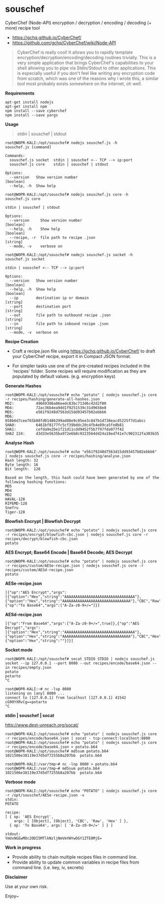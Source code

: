 # souschef
CyberChef (Node-API) encryption / decryption / encoding / decoding (+ more) recipe tool
- https://gchq.github.io/CyberChef/
- https://github.com/gchq/CyberChef/wiki/Node-API

> CyberChef is really cool! It allows you to rapidly template encryption/decryption/encoding/decoding routines trivially. This is a very simple application that brings CyberChef's capabilities to your shell allowing you to pipe via Stdin/Stdout to other applications. This is especially useful if you don't feel like writing any encryption code from scratch, which was one of the reasons why i wrote this, a similar tool most probably exists somewhere on the internet, oh well. 


**Requirements**

```
apt-get install nodejs
apt-get install npm
npm install --save cyberchef
npm install --save yargs

```

**Usage**

> stdin | souschef | stdout

```
root@WOPR-KALI:/opt/souschef# nodejs souschef.js -h
souschef.js [command]

Commands:
  souschef.js socket  stdin | souschef <-- TCP --> ip:port
  souschef.js core    stdin | souschef | stdout

Options:
  --version   Show version number                                      [boolean]
  --help, -h  Show help  
```

```
root@WOPR-KALI:/opt/souschef# nodejs souschef.js core -h
souschef.js core

stdin | souschef | stdout

Options:
  --version     Show version number                                    [boolean]
  --help, -h    Show help                                              [boolean]
  --recipe, -r  file path to recipe .json                               [string]
  --mode, -v    verbose on

```

```
root@WOPR-KALI:/opt/souschef# nodejs souschef.js socket -h
souschef.js socket

stdin | souschef <-- TCP --> ip:port

Options:
  --version   Show version number                                      [boolean]
  --help, -h  Show help                                                [boolean]
  --ip        destination ip or domain                                  [string]
  --port      destination port                                          [string]
  --out       file path to outbound recipe .json                        [string]
  --in        file path to inbound recipe .json                         [string]
  --mode, -v  verbose on

```

**Recipe Creation**

- Craft a recipe.json file using https://gchq.github.io/CyberChef/ to draft your CyberChef recipe, export it in Compact JSON format.

- For simpler tasks use one of the pre-created recipes included in the 'recipes' folder. Some recipes will require modification as they are populated by default values. (e.g. encryption keys)


**Generate Hashes**

```
root@WOPR-KALI:/opt/souschef# echo "potato" | nodejs souschef.js core -r recipes/hashing/generate-all-hashes.json 
MD2:          49669308a06eedc83bc713d6c42d2f00
MD4:          72ac36b4ea9dd1f9251539c31d9658e8
MD5:          e561f9248d7563d15dd93457b02ebbb6
MD6:          058b6d7cee765b08fd01486299ad88e9c05ee3c847b1d738eacd5225f7d1abcc
SHA0:         6461bf8177fc5cf39bddc20c4fb4e89ca5fe8b81
SHA1:         cefda9e2be1f21d11cdd9452f5b7f97fda977f42
SHA2 224:     d3d33e5635ba972e6b8c9323564dd24a18ed741e7c902312fa303b35
```
**Analyse Hash**

```
root@WOPR-KALI:/opt/souschef# echo "e561f9248d7563d15dd93457b02ebbb6" | nodejs souschef.js core -r recipes/hashing/analyse.json
Hash length: 32
Byte length: 16
Bit length:  128

Based on the length, this hash could have been generated by one of the following hashing functions:
MD5
MD4
MD2
HAVAL-128
RIPEMD-128
Snefru
Tiger-128
```

**Blowfish Encrypt | Blowfish Decrypt**

```
root@WOPR-KALI:/opt/souschef# echo "potato" | nodejs souschef.js core -r recipes/encrypt/blowfish-cbc.json | nodejs souschef.js core -r recipes/decrypt/blowfish-cbc.json 
potato

```

**AES Encrypt; Base64 Encode | Base64 Decode; AES Decrypt**

```
root@WOPR-KALI:/opt/souschef# echo "potato" | nodejs souschef.js core -r recipes/custom/AESe-recipe.json | nodejs souschef.js core -r recipes/custom/AESd-recipe.json 
potato

```

**AESe-recipe.json**

```
[{"op":"AES Encrypt","args":[{"option":"Hex","string":"AAAAAAAAAAAAAAAAAAAAAAAAAAAAAAAA"},{"option":"Hex","string":"AAAAAAAAAAAAAAAAAAAAAAAAAAAAAAA"},"CBC","Raw","Hex"]},{"op":"To Base64","args":["A-Za-z0-9+/="]}]
```

**AESd-recipe.json**
```
[{"op":"From Base64","args":["A-Za-z0-9+/=",true]},{"op":"AES Decrypt","args":[{"option":"Hex","string":"AAAAAAAAAAAAAAAAAAAAAAAAAAAAAAAA"},{"option":"Hex","string":"AAAAAAAAAAAAAAAAAAAAAAAAAAAAAAA"},"CBC","Hex","Raw",{"option":"Hex","string":""}]}]
```

**Socket mode**
```
root@WOPR-KALI:/opt/souschef# socat STDIO STDIO | nodejs souschef.js socket --ip 127.0.0.1 --port 8080 --out recipes/encode/base64.json --in recipes/empty.json
potato
potarto
^C

root@WOPR-KALI:~# nc -lvp 8080
listening on [any] 8080 ...
connect to [127.0.0.1] from localhost [127.0.0.1] 41542
cG90YXRvCg==potarto
^C

```

**stdin | souschef | socat**

http://www.dest-unreach.org/socat/

```
root@WOPR-KALI:/opt/souschef# echo "potato" | nodejs souschef.js core -r recipes/encode/base64.json | socat - tcp-connect:localhost:8080
root@WOPR-KALI:/opt/souschef# echo "potato" | nodejs souschef.js core -r recipes/encode/base64.json > potato.b64
root@WOPR-KALI:/opt/souschef# md5sum potato.b64 
1021506e38119e37d5df7255b8a207bb  potato.b64

root@WOPR-KALI:/var/tmp~# nc -lnp 8080 > potato.b64
root@WOPR-KALI:/var/tmp~# md5sum potato.b64 
1021506e38119e37d5df7255b8a207bb  potato.b64

```

**Verbose mode**

```
root@WOPR-KALI:/opt/souschef# echo "POTATO" | nodejs souschef.js core -r /opt/souschef/AESe-recipe.json -v
stdin: 
POTATO

recipe: 
[ { op: 'AES Encrypt',
    args: [ [Object], [Object], 'CBC', 'Raw', 'Hex' ] },
  { op: 'To Base64', args: [ 'A-Za-z0-9+/=' ] } ]

stdout: 
YmUxNGEwMDc2ODI5MTlkNzljNmVmYWYwOGY1ZTE0MjE=
```

**Work in progress**

- Provide ability to chain multiple recipes files in command line. 
- Provide ability to update common variables in recipe files from command line. (i.e. key, iv, secrets)

**Disclaimer**

Use at your own risk. 

Enjoy~
